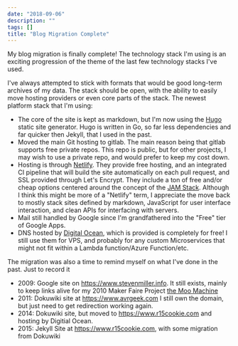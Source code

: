 ```yaml
---
date: "2018-09-06"
description: ""
tags: []
title: "Blog Migration Complete"
---
```


My blog migration is finally complete!  The technology stack I'm using is
an exciting progression of the theme of the last few technology stacks I've 
used.  

I've always attempted to stick with formats that would be good long-term 
archives of my data.  The stack should be open, with the ability to easily
move hosting providers or even core parts of the stack.  The newest platform 
stack that I'm using:

* The core of the site is kept as markdown, but I'm now using the [Hugo](https://gohugo.io/) static
site generator.  Hugo is written in Go, so far less dependencies and far 
quicker then Jekyll, that I used in the past.
* Moved the main Git hosting to gitlab.  The main reason being that gitlab 
supports free private repos.  This repo is public, but for other projects,
I may wish to use a private repo, and would prefer to keep my cost down.
* Hosting is through [Netlify](https://www.netlify.com/).  They provide free
hosting, and an integrated CI pipeline that will build the site automatically
on each pull request, and SSL provided through Let's Encrypt.  They include
a ton of free and/or cheap options centered around the concept of the [JAM
Stack](https://jamstack.org/).  Although I think this might be more of a 
"Netlify" term, I appreciate the move back to mostly stack sites defined by
markdown, JavaScript for user interface interaction, and clean APIs for 
interfacing with servers.
* Mail still handled by Google since I'm grandfathered into the "Free" tier of
Google Apps.
* DNS hosted by [Digital Ocean](https://www.digitalocean.com/), which is provided 
is completely for free!  I still use them for VPS, and probably for any custom
Microservices that might not fit within a Lambda function/Azure Function/etc.


The migration was also a time to remind myself on what I've done in the 
past.  Just to record it 

* 2009: Google site on https://www.stevenmiller.info.  It still exists, mainly to keep links alive for my 2010 Maker Faire Project [the Moo Machine](http://www.stevenmiller.info/home/projects/moomachinehome)
* 2011: Dokuwiki site at https://www.avrgeek.com  I still own the domain, but just need to get redirection working again.
* 2014: Dokuwiki site, but moved to https://www.r15cookie.com and hosting by Digitial Ocean.
* 2015: Jekyll Site at https://www.r15cookie.com, with some migration from Dokuwiki

